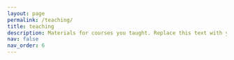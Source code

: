 ```yaml
---
layout: page
permalink: /teaching/
title: teaching
description: Materials for courses you taught. Replace this text with your description.
nav: false
nav_order: 6
---
```

